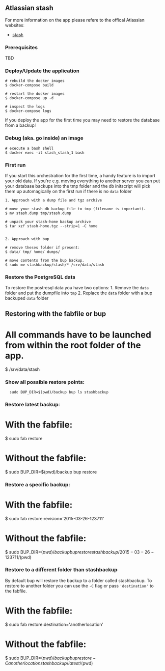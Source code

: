 ## Atlassian stash

For more information on the app please refere to the offical
Atlassian websites:


- [stash](https://www.atlassian.com/software/stash)

### Prerequisites

TBD

### Deploy/Update the application

    # rebuild the docker images
    $ docker-compose build

    # restart the docker images
    $ docker-compose up -d

    # inspect the logs
    $ docker-compose logs

If you deploy the app for the first time you may need to restore the database
from a backup!

### Debug (aka. go inside) an image

    # execute a bash shell
    $ docker exec -it stash_stash_1 bash

### First run

If you start this orchestration for the first time, a handy feature is to
import your old data. If you're e.g. moving everything to another server
you can put your database backups into the tmp folder and the db initscript
will pick them up automagically on the first run if there is no `data` folder


    1. Approach with a dump file and tgz archive

    # move your stash db backup file to tmp (filename is important).
    $ mv stash.dump tmp/stash.dump

    # unpack your stash-home backup archive
    $ tar xzf stash-home.tgz --strip=1 -C home


    2. Approach with bup

    # remove theses folder if present:
    $ data/ tmp/ home/ dumps/

    # move contents from the bup backup.
    $ sudo mv stashbackup/stash/* /srv/data/stash

### Restore the PostgreSQL data

To restore the postresql data you have two options:
    1. Remove the `data` folder and put the dumpfile into `tmp`
    2. Replace the `data` folder with a bup backuped `data` folder

## Restoring with the fabfile or bup

   # All commands have to be launched from within the root folder of the app.
   $ /srv/data/stash

### Show all possible restore points:

`  sudo BUP_DIR=$(pwd)/backup bup ls stashbackup`

### Restore latest backup:

   # With the fabfile:
   $ sudo fab restore

   # Without the fabfile:
   $ sudo BUP_DIR=$(pwd)/backup bup restore

### Restore a specific backup:

   # With the fabfile:
   $ sudo fab restore:revision='2015-03-26-123711'

   # Without the fabfile:
   $ sudo BUP_DIR=$(pwd)/backup bup restore stashbackup/2015-03-26-123711/$(pwd)

### Restore to a different folder than stashbackup

By default bup will restore the backup to a folder called stashbackup.
To restore to another folder you can use the `-C` flag or pass `'destination'`
to the fabfile.

   # With the fabfile:
   $ sudo fab restore:destination='anotherlocation'

   # Without the fabfile:
   $ sudo BUP_DIR=$(pwd)/backup bup restore -C anotherlocation stashbackup/latest/$(pwd)
